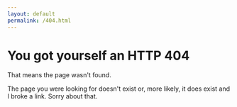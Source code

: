 ```yaml
---
layout: default
permalink: /404.html
---
```


# You got yourself an HTTP 404

That means the page wasn't found.

The page you were looking for doesn't exist or, more likely, it does exist and I
broke a link. Sorry about that.
